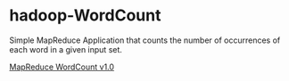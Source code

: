 # hadoop-WordCount
Simple MapReduce Application that counts the number of occurrences of each word in a given input set.

[MapReduce WordCount v1.0](https://hadoop.apache.org/docs/current/hadoop-mapreduce-client/hadoop-mapreduce-client-core/MapReduceTutorial.html#Example:_WordCount_v1.0)
